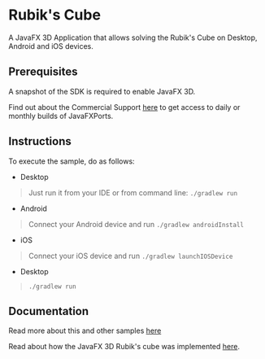 
Rubik's Cube
========

 A JavaFX 3D Application that allows solving the Rubik's Cube on Desktop, Android and iOS devices.


Prerequisites
-------------

A snapshot of the SDK is required to enable JavaFX 3D.

Find out about the Commercial Support [here](http://gluonhq.com/services/commercial-support/) to get 
access to daily or monthly builds of JavaFXPorts.

Instructions
-----------------
To execute the sample, do as follows:

* Desktop
> Just run it from your IDE or from command line: `./gradlew run`
* Android
> Connect your Android device and run `./gradlew androidInstall`
* iOS
> Connect your iOS device and run `./gradlew launchIOSDevice`
* Desktop
> `./gradlew run`

Documentation
-------------

Read more about this and other samples [here](http://docs.gluonhq.com/samples/)

Read about how the JavaFX 3D Rubik's cube was implemented [here](http://jperedadnr.blogspot.com.es/2014/04/rubikfx-solving-rubiks-cube-with-javafx.html).
